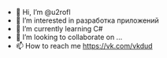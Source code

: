 - 👋 Hi, I’m @u2rofl
- 👀 I’m interested in разработка приложений
- 🌱 I’m currently learning C#
- 💞️ I’m looking to collaborate on ...
- 📫 How to reach me https://vk.com/vkdud

<!---
u2rofl/u2rofl is a ✨ special ✨ repository because its `README.md` (this file) appears on your GitHub profile.
You can click the Preview link to take a look at your changes.
--->
